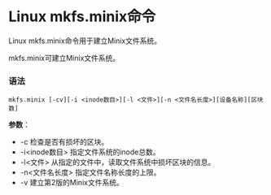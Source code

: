
# Linux mkfs.minix命令



Linux mkfs.minix命令用于建立Minix文件系统。

mkfs.minix可建立Minix文件系统。

### 语法

```
mkfs.minix [-cv][-i <inode数目>][-l <文件>][-n <文件名长度>][设备名称][区块数]
```

**参数**：

*   -c 检查是否有损坏的区块。
*   -i&lt;inode数目&gt; 指定文件系统的inode总数。
*   -l&lt;文件&gt; 从指定的文件中，读取文件系统中损坏区块的信息。
*   -n&lt;文件名长度&gt; 指定文件名称长度的上限。
*   -v 建立第2版的Minix文件系统。



